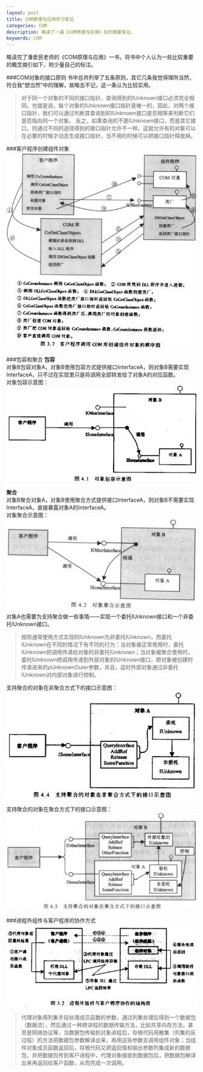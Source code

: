```yaml
---
layout: post
title: COM原理与应用学习笔记
categories: COM
description: 略读了一遍《COM原理与应用》后的摘要笔记。
keywords: COM
---
```


略读完了潘爱民老师的《COM原理与应用》一书，将书中个人认为一些比较重要的概念摘引如下，附少量自己的标注。

###COM对象的接口原则
书中总共列举了五条原则，其它几条我觉得理所当然，符合我“想当然”中的理解，故略去不记，这一条认为比较实用。  
>对于同一个对象的不同的接口指针，查询得到的IUnknown接口必须完全相同。也就是说，每个对象的IUnknown接口指针是唯一的，因此，对两个接口指针，我们可以通过判断其查询到的IUnknown接口是否相等来判断它们是否指向同一个对象。
>反之，如果查询的不是IUnknown接口，而是其它接口，则通过不同的途径得到的接口指针允许不一样。这就允许有的对象可以在必要的时候才动态生成接口指针，当不用的时候可以把接口指针释放掉。

###客户程序创建组件对象
![客户程序调用COM库创建组件对象的顺序图](/images/posts/com/clientcallcom.png)

###包容和聚合
**包容**  
对象B包容对象A，对象B使用包容方式提供接口InterfaceA，则对象B需要实现InterfaceA，只不过在实现里只是将调用全部转发给了对象A的对应函数。  
对象包容示意图：  
![对象包容示意图](/images/posts/com/contain.png)

**聚合**  
对象B聚合对象A，对象B使用聚合方式提供接口InterfaceA，则对象B不需要实现InterfaceA，直接暴露对象A的InterfaceA。  
对象聚合示意图：  
![对象聚合示意图](/images/posts/com/polymerize.png)
对象A也需要为支持聚合做一些事情——实现一个委托IUnknown接口和一个非委托IUnknown接口。  
>按照通常使用方式实现的IUnknown为非委托IUnknown，而委托IUnknown在不同的情况下有不同的行为：当对象被正常使用时，委托IUnknown把调用传递给对象的非委托IUnknown；当对象被聚合使用时，委托IUnknown把调用传递到外部对象的IUnknown接口，即对象被创建时传递进来的pUnknownOuter参数，并且，这时外部对象通过非委托IUnknown对内部对象进行控制。  

支持聚合的对象在非聚合方式下的接口示意图：  
![支持聚合的对象在非聚合方式下的接口示意图](/images/posts/com/polynormal.png)

支持聚合的对象在聚合方式下的接口示意图：
![支持聚合的对象在聚合方式下的接口示意图](/images/posts/com/polypoly.png)

###进程外组件与客户程序的协作方式
![进程外组件与客户程序协作的结构图](/images/posts/com/outprocess.png)
>代理对象用列集手段处理成员函数的参数，通过列集处理后得到一个数据包（数据流），然后通过一种跨进程的数据传输方法，比如共享内存方法，甚至是网络协议等，当数据包传输到对象进程后，存根代码用散集（列集的反过程）的方法把数据包参数解译出来，再用这些参数去调用组件对象；当组件对象成员函数返回后，存根代码又把返回值和输出参数列集成新的数据包，并把数据包传到客户进程中，代理对象接收到数据包后，把数据包解译出来再返回给客户函数，从而完成一次调用。
